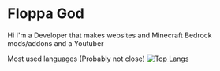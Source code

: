 # Floppa God

Hi I'm a Developer that makes websites and Minecraft Bedrock mods/addons and a Youtuber

Most used languages (Probably not close) 
[![Top Langs](https://github-readme-stats.vercel.app/api/top-langs/?username=FloppaG&layout=compact&show_icons=true&card_width=400px&card_height=800px&theme=radical#gh-dark-mode-only)](https://github.com/FloppaG?tab=repositories)
